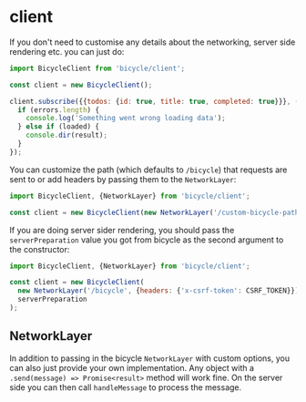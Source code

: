 # client

If you don't need to customise any details about the networking, server side rendering etc. you can just do:

```js
import BicycleClient from 'bicycle/client';

const client = new BicycleClient();

client.subscribe({{todos: {id: true, title: true, completed: true}}}, (result, loaded, errors) => {
  if (errors.length) {
    console.log('Something went wrong loading data');
  } else if (loaded) {
    console.dir(result);
  }
});
```

You can customize the path (which defaults to `/bicycle`) that requests are sent to or add headers by passing them to
the `NetworkLayer`:

```js
import BicycleClient, {NetworkLayer} from 'bicycle/client';

const client = new BicycleClient(new NetworkLayer('/custom-bicycle-path', {headers: {'x-csrf-token': CSRF_TOKEN}}));
```

If you are doing server sider rendering, you should pass the `serverPreparation` value you got from bicycle as the
second argument to the constructor:

```js
import BicycleClient, {NetworkLayer} from 'bicycle/client';

const client = new BicycleClient(
  new NetworkLayer('/bicycle', {headers: {'x-csrf-token': CSRF_TOKEN}}),
  serverPreparation
);
```

## NetworkLayer

In addition to passing in the bicycle `NetworkLayer` with custom options, you can also just provide your own
implementation.  Any object with a `.send(message) => Promise<result>` method will work fine.  On the server side
you can then call `handleMessage` to process the message.
